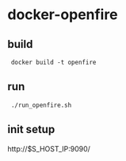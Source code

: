 # docker-openfire 


## build

     docker build -t openfire 

## run

     ./run_openfire.sh

## init setup

http://$S_HOST_IP:9090/
